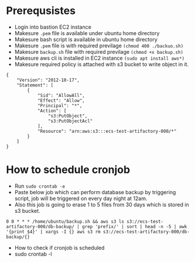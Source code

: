 # Prerequsistes

- Login into bastion EC2 instance
- Makesure `.pem` file is available under ubuntu home directory
- Makesure bash script is available in ubuntu home directory
- Makesure `.pem` file is with required previlage `(chmod 400 ./backuo.sh)`
- Makesure `backup.sh` file with required previlage `(chmod +x backup.sh)`
- Makesure aws cli is installed in EC2 instance `(sudo apt install aws*)`
- Makesure required policy is attached with s3 bucket to write object in it.

```
{
    "Version": "2012-10-17",
    "Statement": [
        {
            "Sid": "AllowAll",
            "Effect": "Allow",
            "Principal": "*",
            "Action": [
                "s3:PutObject",
                "s3:PutObjectAcl"
            ],
            "Resource": "arn:aws:s3:::ecs-test-artifactory-000/*"
        }
    ]
}
```

# How to schedule cronjob

- Run `sudo crontab -e`
- Paste below job which can perform database backup by triggering script, job will be triggered on every day night at 12am.
- Also this job is going to erase 1 to 5 files from 30 days which is stored in s3 bucket.

```
0 0 * * * /home/ubuntu/backup.sh && aws s3 ls s3://ecs-test-artifactory-000/db-backup/ | grep 'prefix/' | sort | head -n -5 | awk '{print $4}' | xargs -I {} aws s3 rm s3://ecs-test-artifactory-000/db-backup/{}
```

- How to check if cronjob is scheduled
- sudo crontab -l